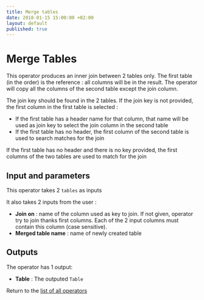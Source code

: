 ```yaml
---
title: Merge tables
date: 2018-01-15 15:00:00 +02:00
layout: default
published: true
---
```

# Merge Tables

This operator produces an inner join between 2 tables only. The first table (in the order) is the reference : all columns will be in the result. The operator will copy all the columns of the second table except the join column.

The join key should be found in the 2 tables. If the join key is not provided, the first column in the first table is selected :
- If the first table has a header name for that column, that name will be used as join key to select the join column in the second table
- If the first table has no header, the first column of the second table is used to search matches for the join

If the first table has no header and there is no key provided, the first columns of the two tables are used to match for the join

## Input and parameters

This operator takes 2 `tables` as inputs

It also takes 2 inputs from the user :

- **Join on** : name of the column used as key to join. If not given, operator try to join thanks first columns. Each of the 2 input columns must contain this column (case sensitive).
- **Merged table name** : name of newly created table


## Outputs

The operator has 1 output:

- **Table** : The outputed `Table`

Return to the [list of all operators](/operators.html)
